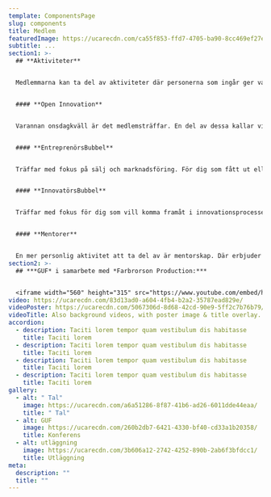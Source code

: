 ```yaml
---
template: ComponentsPage
slug: components
title: Medlem
featuredImage: https://ucarecdn.com/ca55f853-ffd7-4705-ba90-8cc469ef27e8/
subtitle: ...
section1: >-
  ## **Aktiviteter**


  Medlemmarna kan ta del av aktiviteter där personerna som ingår ger varandra tips och råd utifrån egna kunskaper och erfarenheter. Alla aktiviteter sker under sekretess. 


  #### **Open Innovation**


  Varannan onsdagkväll är det medlemsträffar. En del av dessa kallar vi Open Innovation. Det är träffar där en eller flera medlemmar presenterar sin uppfinning, med syftet att få tips och råd på frågeställningar som han eller hon vill ha svar på - det handlar om att komma vidare i innovationsprocessen. 


  #### **EntreprenörsBubbel**


  Träffar med fokus på sälj och marknadsföring. För dig som fått ut eller håller på att få ut din innovation på marknaden. Gruppen har en samtalsledare.


  #### **InnovatörsBubbel**


  Träffar med fokus för dig som vill komma framåt i innovationsprocessen. Diskussionsinriktat där medlemmen presenterar sin uppfinning för gruppen och får feedback kring tekniska lösningar, materialval, marknadsföring med mera. Gruppen har en samtalsledare.


  #### **Mentorer**


  En mer personlig aktivitet att ta del av är mentorskap. Där erbjuder vi bollplank och samtalspartner, en mentor, med egna erfarenheter från företagande och näringsliv. Mentorn är en engagerad lyssnare som får dig att tänka efter innan du fattar nya och strategiska beslut i din uppfinnarverksamhet. Är du intresserad av att kunna få ta del av detta stöd, kontakta Lena Nyström för mer information, [lena.nystrom@telia.com](mailto:lena.nystrom@telia.com "lena.nystrom@telia.com").
section2: >-
  ## ***GUF* i samarbete med *Farbrorson Production:***


  <iframe width="560" height="315" src="https://www.youtube.com/embed/hb_NrynpVLk" frameborder="0" allow="accelerometer; autoplay; clipboard-write; encrypted-media; gyroscope; picture-in-picture" allowfullscreen></iframe>
video: https://ucarecdn.com/83d13ad0-a604-4fb4-b2a2-35787ead829e/
videoPoster: https://ucarecdn.com/5067306d-8d68-42cd-90e9-5ff2c7b76b79/
videoTitle: Also background videos, with poster image & title overlay.
accordion:
  - description: Taciti lorem tempor quam vestibulum dis habitasse
    title: Taciti lorem
  - description: Taciti lorem tempor quam vestibulum dis habitasse
    title: Taciti lorem
  - description: Taciti lorem tempor quam vestibulum dis habitasse
    title: Taciti lorem
  - description: Taciti lorem tempor quam vestibulum dis habitasse
    title: Taciti lorem
gallery:
  - alt: " Tal"
    image: https://ucarecdn.com/a6a51286-8f87-41b6-ad26-6011dde44eaa/
    title: " Tal"
  - alt: GUF
    image: https://ucarecdn.com/260b2db7-6421-4330-bf40-cd33a1b20358/
    title: Konferens
  - alt: utläggning
    image: https://ucarecdn.com/3b606a12-2742-4252-890b-2ab6f3bfdcc1/
    title: Utläggning
meta:
  description: ""
  title: ""
---
```

